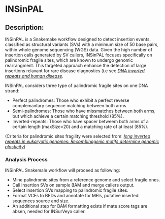 
# INSinPAL

## Description:

INSinPAL is a Snakemake workflow designed to detect insertion events, classified as structural variants (SVs) with a minimum size of 50 base pairs, within whole genome sequencing (WGS) data. Given the high number of insertion calls generated by SV callers, INSinPAL focuses specifically on palindromic fragile sites, which are known to undergo genomic rearrangment. This targeted approach enhance the detection of large insertions relavant for rare disease diagnostics (i.e see [*DNA inverted repeats and human disease*](https://www.imrpress.com/journal/FBL/3/4/10.2741/A284).

INSinPAL considers three type of palindromic fragile sites on one DNA strand:
- Perfect palindromes: Those who exhibit a perfect reverse complemantary sequence matching between both arms.
- Semi-palindromes: Those who have missmatches between both arms, but which achieve a certain matching threshold (85%).
- Inverted-repeats: Those who have spacer betweem both arms of a certain length (maxSize=20) and a matching rate of at least (85%).

(Criteria for palindromic sites fragility were selected from: [*long inverted repeats in eukaryotic genomes: Recombinogenic motifs determine genomic plasticity*](https://www.sciencedirect.com/science/article/pii/S0014579306000986))

### Analysis Process

INSinPAL Snakemale workflow will proceed as following:
 - Mine palindromic sites from a reference genome and select fragile ones.
 - Call insertion SVs on sample BAM and merge callers output.
 - Select insertion SVs mapping to palindromic fragile sites.
 - Format VCFs to BEDs and annotate for MEIs, putative inserted sequences source and size.
 - An additional step for BAM formatting exists if mate score tags are absen, needed for INSurVeyo caller.

 



